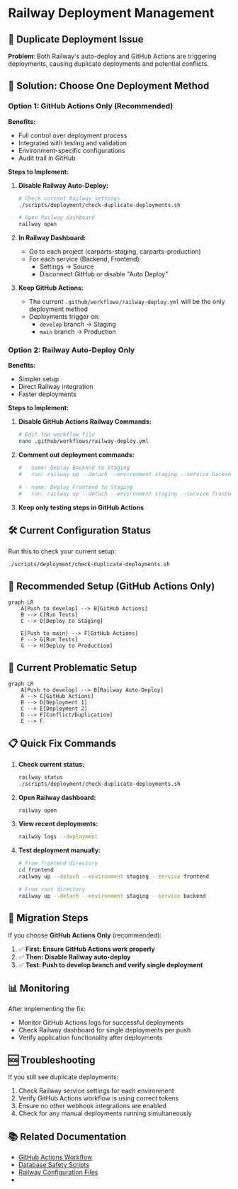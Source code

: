 # Railway Deployment Management

## 🚨 Duplicate Deployment Issue

**Problem**: Both Railway's auto-deploy and GitHub Actions are triggering deployments, causing duplicate deployments and potential conflicts.

## 🔧 Solution: Choose One Deployment Method

### Option 1: GitHub Actions Only (Recommended)

**Benefits:**
- Full control over deployment process
- Integrated with testing and validation
- Environment-specific configurations
- Audit trail in GitHub

**Steps to Implement:**

1. **Disable Railway Auto-Deploy:**
   ```bash
   # Check current Railway settings
   ./scripts/deployment/check-duplicate-deployments.sh
   
   # Open Railway dashboard
   railway open
   ```

2. **In Railway Dashboard:**
   - Go to each project (carparts-staging, carparts-production)
   - For each service (Backend, Frontend):
     - Settings → Source
     - Disconnect GitHub or disable "Auto Deploy"

3. **Keep GitHub Actions:**
   - The current `.github/workflows/railway-deploy.yml` will be the only deployment method
   - Deployments trigger on:
     - `develop` branch → Staging
     - `main` branch → Production

### Option 2: Railway Auto-Deploy Only

**Benefits:**
- Simpler setup
- Direct Railway integration
- Faster deployments

**Steps to Implement:**

1. **Disable GitHub Actions Railway Commands:**
   ```bash
   # Edit the workflow file
   nano .github/workflows/railway-deploy.yml
   ```

2. **Comment out deployment commands:**
   ```yaml
   # - name: Deploy Backend to Staging
   #   run: railway up --detach --environment staging --service backend
   
   # - name: Deploy Frontend to Staging  
   #   run: railway up --detach --environment staging --service frontend
   ```

3. **Keep only testing steps in GitHub Actions**

## 🛠️ Current Configuration Status

Run this to check your current setup:

```bash
./scripts/deployment/check-duplicate-deployments.sh
```

## 🎯 Recommended Setup (GitHub Actions Only)

```mermaid
graph LR
    A[Push to develop] --> B[GitHub Actions]
    B --> C[Run Tests]
    C --> D[Deploy to Staging]
    
    E[Push to main] --> F[GitHub Actions]
    F --> G[Run Tests]
    G --> H[Deploy to Production]
```

## 🚫 Current Problematic Setup

```mermaid
graph LR
    A[Push to develop] --> B[Railway Auto-Deploy]
    A --> C[GitHub Actions]
    B --> D[Deployment 1]
    C --> E[Deployment 2]
    D --> F[Conflict/Duplication]
    E --> F
```

## 📋 Quick Fix Commands

1. **Check current status:**
   ```bash
   railway status
   ./scripts/deployment/check-duplicate-deployments.sh
   ```

2. **Open Railway dashboard:**
   ```bash
   railway open
   ```

3. **View recent deployments:**
   ```bash
   railway logs --deployment
   ```

4. **Test deployment manually:**
   ```bash
   # From frontend directory
   cd frontend
   railway up --detach --environment staging --service frontend
   
   # From root directory  
   railway up --detach --environment staging --service backend
   ```

## 🔄 Migration Steps

If you choose **GitHub Actions Only** (recommended):

1. ✅ **First: Ensure GitHub Actions work properly**
2. ✅ **Then: Disable Railway auto-deploy**
3. ✅ **Test: Push to develop branch and verify single deployment**

## 📊 Monitoring

After implementing the fix:

- Monitor GitHub Actions logs for successful deployments
- Check Railway dashboard for single deployments per push
- Verify application functionality after deployments

## 🆘 Troubleshooting

If you still see duplicate deployments:

1. Check Railway service settings for each environment
2. Verify GitHub Actions workflow is using correct tokens
3. Ensure no other webhook integrations are enabled
4. Check for any manual deployments running simultaneously

## 📚 Related Documentation

- [GitHub Actions Workflow](.github/workflows/railway-deploy.yml)
- [Database Safety Scripts](../database/README.md) 
- [Railway Configuration Files](../../railway.json)
-

